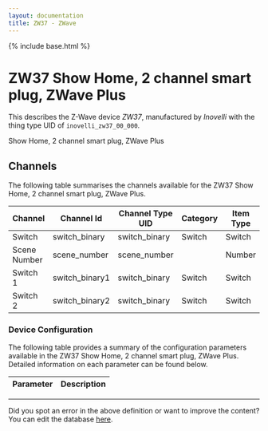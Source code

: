 ```yaml
---
layout: documentation
title: ZW37 - ZWave
---
```


{% include base.html %}

# ZW37 Show Home, 2 channel smart plug, ZWave Plus

This describes the Z-Wave device *ZW37*, manufactured by *Inovelli* with the thing type UID of ```inovelli_zw37_00_000```. 

Show Home, 2 channel smart plug, ZWave Plus


## Channels
The following table summarises the channels available for the ZW37 Show Home, 2 channel smart plug, ZWave Plus.

| Channel | Channel Id | Channel Type UID | Category | Item Type |
|---------|------------|------------------|----------|-----------|
| Switch | switch_binary | switch_binary | Switch | Switch |
| Scene Number | scene_number | scene_number |  | Number |
| Switch 1 | switch_binary1 | switch_binary | Switch | Switch |
| Switch 2 | switch_binary2 | switch_binary | Switch | Switch |


### Device Configuration
The following table provides a summary of the configuration parameters available in the ZW37 Show Home, 2 channel smart plug, ZWave Plus.
Detailed information on each parameter can be found below.

| Parameter   | Description |
|-------------|-------------|


---

Did you spot an error in the above definition or want to improve the content?
You can edit the database [here](http://www.cd-jackson.com/index.php/zwave/zwave-device-database/zwave-device-list/devicesummary/745).
